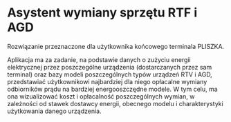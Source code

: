 # Asystent wymiany sprzętu RTF i AGD

Rozwiązanie przeznaczone dla użytkownika końcowego terminala PLISZKA.

Aplikacja ma za zadanie, na podstawie danych o zużyciu energii elektrycznej
przez poszczególne urządzenia (dostarczanych przez sam terminal) oraz bazy
modeli poszczególnych typów urządzeń RTV i AGD, przedstawiać użytkownikowi najbardziej dla niego opłacalne wymiany odbiorników prądu na bardziej
energooszczędne modele. W tym celu, ma ona wizualizować koszt i opłacalność
poszczególnych wymian, w zależności od stawek dostawcy energii, obecnego modelu i charakterystyki użytkowania danego urządzenia.
